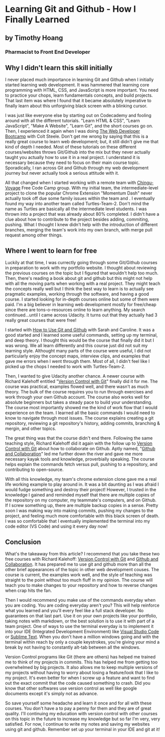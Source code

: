 # Learning Git and Github - How I Finally Learned
## by Timothy Hoang
### Pharmacist to Front End Developer

## Why I didn't learn this skill initially
I never placed much importance in learning Git and Github when I initially started learning web development. It was hammered that learning core programming with HTML, CSS, and JavaScript is more important. You need to practice your chops, learn fundamentals concepts, and build projects. That last item was where I found that it became absolutely imperative to finally learn about this unforgiving black screen with a blinking cursor.

I was just like everyone else by starting out on Codecademy and fooling around with all the different tutorials. "Learn HTML & CSS", "Learn JavaScript", "Make A Website", "Learn Git", and the short courses go on. Then, I experienced it again when I was doing [The Web Developer Bootcamp](https://www.udemy.com/the-web-developer-bootcamp/) with Colt Steele. Don't get me wrong by saying that this is a really great course to learn web development; but, it still didn't give me that kind of depth I needed. Most of these tutorials on these different courses/websites throws Git/Github into the mix but they never actually taught you actually how to use it in a real project. I understand it is necessary because they need to focus on their main course topic. Sporadically, I ran across Git and Github through my web development journey but never actually took a serious attitude with it.

All that changed when I started working with a remote team with [Chingu-Voyage](https://chingu-cohorts.github.io/chingu-directory/) Free Code Camp group. With my initial team, the intermediate-level project to clone the popular Chrome Extension "Momentum Dash" never actually took off due some family issues within the team and . I eventually found my way into another team called Turtles-Team-2. Don't mind the name as Turtles are basically all the intermediate level students. I was thrown into a project that was already about 80% completed. I didn't have a clue about how to contribute to the project besides adding, commiting, pushing. What I thought I knew didn't help with the introduction of different branches, merging the team's work into my own branch, with merge pull request among other things.

## Where I went to learn for free
Luckily at that time, I was currectly going through some Git/Github courses in preparation to work with my portfolio website. I thought about reviewing the previous courses on the topic but I figured that wouldn't help too much. Then, there's reading a book about git and github but this might not help with all the moving parts when working with a real project. They might teach the concepts really well but I think the best way to learn is to actually see pragmatic examples, working through the software, and having a good course. I started looking for in-depth courses online but some of them were paid. I'm a big believer in learning web development mostly for free/cheap since there are tons-o-resources online to learn anything. My search continued...until I came across Udacity. It turns out that they actually had 3 really great courses that were free!

I started with [How to Use Git and Github](https://www.udacity.com/course/how-to-use-git-and-github--ud775) with Sarah and Caroline. It was a good started and I learned some useful commands, setting up my terminal, and deep theory. I thought this would be the course that finally did it but I was wrong. We all learn differently and this course just did not suit my learning style. Althought many parts of the course were useful, I did not particularly enjoy the concept maps, interview clips, and examples that gave me errors when I went through them. Most of all, I didn't feel like I picked up the chops I needed to work with Turtles-Team-2.

Then, I wanted to give Udacity another chance. A newer course with Richard Kalehoff entitled "[Version Control with Git](https://www.udacity.com/course/version-control-with-git--ud123)" finally did it for me. The course was practical, examples flowed well, and there wasn't as much theory. The bulk of the course requires you to run through exercises and work through your own Github account. The course also works well for absolute beginners but takes a steady pace to build your understanding. The course most importantly showed me the kind of work flow that I would experience on the team. I learned all the basic commands I would need to know to navigate through most issues. The course explains creating a git repository, reviewing a git repository's history, adding commits, branching & mergin, and other topics.

The great thing was that the course didn't end there. Following the same teaching style, Richard Kalehoff did it again with the follow up to [Version Control with Git](https://www.udacity.com/course/version-control-with-git--ud123) about how to collaborate on Github. Aptly named, "[Github and Collaboration](https://www.udacity.com/course/github-collaboration--ud456)" led me further down the river and gave me more necessary kayak tools and knowledge, proverbially speaking. The course helps explain the commands fetch versus pull, pushing to a repository, and contributing to open-source. 

With all this knowledge, my team's chrome extension clone gave me a real life working example to play around in. It was a bit daunting as I was afraid I would fudge something and destroy their project! However, I trusted in the knowledge I gained and reminded myself that there are multiple copies of the repository on my computer, my teammate's computers, and on Github. If I screw something up, there are multiple backup copies in a sense. Pretty soon I was making way into making commits, pushing my changes to the project, and feeling much more comfortable with this black screen of death. I was so comfortable that I eventually implemented the terminal into my code editor (VS Code) and using it every day now!

## Conclusion
What's the takeaway from this article?
I recommend that you take these two free courses with Richard Kalehoff: [Version Control with Git](https://www.udacity.com/course/version-control-with-git--ud123) and [Github and Collaboration](https://www.udacity.com/course/github-collaboration--ud456). It has prepared me to use git and github more than all the other brief appearances of the topic in other web development couses. The course is current, the examples work well, and the style of teaching was straight to the point without too much fluff in my opinion. The course will teach you to make changes to your repository and how to reverse changes when crap hits the fan. 

Then I would recommend you make use of the commands everyday when you are coding. You are coding everyday aren't you? This will help reinforce what you learned and you'll every feel like a full stack developer. No guarantees on that last part. Use it on your own projects like your portfolio, taking notes with markdown, or the best solution is to use it with part of a team project. One of ways to use the terminal everyday is to implement it into your IDE (Integrated Development Environment) like [Visual Studio Code](https://code.visualstudio.com/) or [Sublime Text](https://www.sublimetext.com/). When you don't have a million windows going and with the terminal within reach by only a couple keystrokes, you're giving your mind a break by not having to constantly alt-tab between all the windows.

Version Control programs like Git (there are others) has helped me trained me to think of my projects in commits. This has helped me from getting too overwhelmed by big projects. It also allows me to keep multiple versions of my projects without having to worry about losing a feature/look that I like to my project. It's even better for when I screw up a feature and want to find out the exact commit that the code caused something to crash. Did you know that other softwares use version control as well like google documents except it's simply not as advance.

So save yourself some headache and learn it once and for all with these courses. You don't have a to pay a penny for them and they are of great quality. I'll continuing my education with version control with other courses on this topic in the future to increase my knowledge but so far I'm very, very satisfied. For now, I continue to write my notes and saving my websites using git and github. Remember set up your terminal in your IDE and git at it!